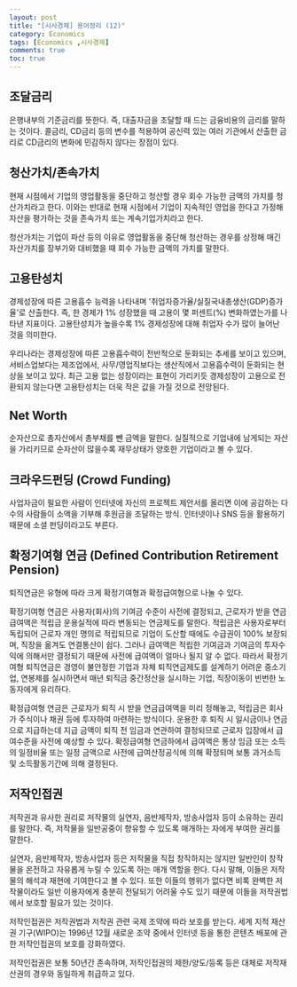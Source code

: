 ```yaml
---
layout: post
title: "[시사경제] 용어정리 (12)"
category: Economics
tags: [Economics ,시사경제]
comments: true
toc: true
---
```

## 조달금리

은행내부의 기준금리를 뜻한다. 즉, 대출자금을 조달할 때 드는 금융비용의 금리를 말하는 것이다. 콜금리, CD금리 등의 변수를 적용하여 공신력 있는 여러 기관에서 산출한 금리로 CD금리의 변화에 민감하지 않다는 장점이 있다.

## 청산가치/존속가치

현재 시점에서 기업의 영업활동을 중단하고 청산할 경우 회수 가능한 금액의 가치를 청산가치라고 한다. 이와는 반대로 현재 시점에서 기업이 지속적인 영업을 한다고 가정해 자산을 평가하는 것을 존속가치 또는 계속기업가치라고 한다.

청산가치는 기업이 파산 등의 이유로 영업활동을 중단해 청산하는 경우를 상정해 매긴 자산가치를 장부가와 대비했을 때 회수 가능한 금액의 가치를 말한다.

## 고용탄성치

경제성장에 따른 고용흡수 능력을 나타내며 '취업자증가율/실질국내총생산(GDP)증가율'로 산출한다. 즉, 한 경제가 1% 성장했을 때 고용이 몇 퍼센트(%) 변화하였는가를 나타낸 지표이다. 고용탄성치가 높을수록 1% 경제성장에 대해 취업자 수가 많이 늘어난 것을 의미한다. 

우리나라는 경제성장에 따른 고용흡수력이 전반적으로 둔화되는 추세를 보이고 있으며, 서비스업보다는 제조업에서, 사무/영업직보다는 생산직에서 고용흡수력이 둔화되는 현상을 보이고 있다. 최근 고용 없는 성장이라는 표현이 가리키듯 경제성장이 고용으로 전환되지 않는다면 고용탄성치는 더욱 작은 값을 가질 것으로 전망된다.

## Net Worth

순자산으로 총자산에서 총부채를 뺀 금액을 말한다. 실질적으로 기업내에 남게되는 자산을 가리키므로 순자산이 많을수록 재무상태가 양호한 기업이라고 볼 수 있다.

## 크라우드펀딩 (Crowd Funding)

사업자금이 필요한 사람이 인터넷에 자신의 프로젝트 제안서를 올리면 이에 공감하는 다수의 사람들이 소액을 기부해 후원금을 조달하는 방식. 인터넷이나 SNS 등을 활용하기 때문에 소셜 펀딩이라고도 부른다.

## 확정기여형 연금 (Defined Contribution Retirement Pension)

퇴직연금은 유형에 따라 크게 확정기여형과 확정급여형으로 나눌 수 있다. 

확정기여형 연금은 사용자(회사)의 기여금 수준이 사전에 결정되고, 근로자가 받을 연금급여액은 적립금 운용실적에 따라 변동되는 연금제도를 말한다. 적립금은 사용자로부터 독립되어 근로자 개인 명의로 적립되므로 기업이 도산할 때에도 수급권이 100% 보장되며, 직장을 옮겨도 연결통산이 쉽다. 그러나 급여액은 적립한 기여금과 기여금의 투자수익에 의해서만 결정되기 때문에 사전에 급여액이 얼마나 될지 알 수 없다. 따라서 확정기여형 퇴직연금은 경영이 불안정한 기업과 자체 퇴직연금제도를 설계하기 어려운 중소기업, 연봉제를 실시하면서 매년 퇴직금 중간정산을 실시하는 기업, 직장이동이 빈번한 노동자에게 유리하다. 

확정급여형 연금은 근로자가 퇴직 시 받을 연금급여액을 미리 정해놓고, 적립금은 회사가 주식이나 채권 등에 투자하여 마련하는 방식이다. 운용한 후 퇴직 시 일시금이나 연금으로 지급하는데 지급 금액이 퇴직 전 임금과 연관하여 결정되므로 근로자 입장에서 급여수준을 사전에 예상할 수 있다. 확정급여형 연금하에서 급여액은 통상 임금 또는 소득의 일정비율 또는 일정 금액으로 사전에 급여산정공식에 의해 확정되며 보통 과거소득 및 소득활동기간에 의해 결정된다.

## 저작인접권

저작권과 유사한 권리로 저작물의 실연자, 음반제작자, 방송사업자 등이 소유하는 권리를 말한다. 즉, 저작물을 일반공중이 향유할 수 있도록 매개하는 자에게 부여한 권리를 말한다. 

실연자, 음반제작자, 방송사업자 등은 저작물을 직접 창작하지는 않지만 일반인이 창작물을 온전하고 자유롭게 누릴 수 있도록 하는 매개 역할을 한다. 다시 말해, 이들은 저작물의 해석과 재현에 기여한다고 볼 수 있다. 또한 이들의 행위가 없다면 비록 완벽한 저작물이라도 일반 이용자에게 충분히 전달되기 어려울 수도 있기 때문에 이들을 저작권법에서 보호할 필요가 있는 것이다.

저작인접권은 저작권법과 저작권 관련 국제 조약에 따라 보호를 받는다. 세계 지적 재산권 기구(WIPO)는 1996년 12월 새로운 조약 중에서 인터넷 등을 통한 콘텐츠 배포에 관한 저작인접권의 보호를 강화하였다. 

저작인접권은 보통 50년간 존속하며, 저작인접권의 제한/양도/등록 등은 대체로 저작재산권의 경우와 동일하게 취급하고 있다.